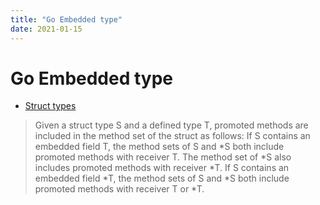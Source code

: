 ```yaml
---
title: "Go Embedded type"
date: 2021-01-15
---
```


# Go Embedded type
- [Struct types](https://golang.org/ref/spec#Struct_types)  
> Given a struct type S and a defined type T, promoted methods are included in the method set of the struct as follows:
> If S contains an embedded field T, the method sets of S and *S both include promoted methods with receiver T. The method set of *S also includes promoted methods with receiver *T.
> If S contains an embedded field *T, the method sets of S and *S both include promoted methods with receiver T or *T.
